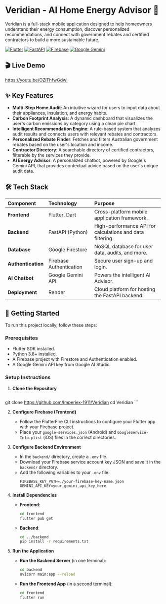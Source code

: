 # Veridian - AI Home Energy Advisor 🌿

Veridian is a full-stack mobile application designed to help homeowners understand their energy consumption, discover personalized recommendations, and connect with government rebates and certified contractors to build a more sustainable future.

[![Flutter](https://img.shields.io/badge/Flutter-02569B?style=for-the-badge&logo=flutter&logoColor=white)]()
[![FastAPI](https://img.shields.io/badge/FastAPI-005571?style=for-the-badge&logo=fastapi&logoColor=white)]()
[![Firebase](https://img.shields.io/badge/Firebase-FFCA28?style=for-the-badge&logo=firebase&logoColor=black)]()
[![Google Gemini](https://img.shields.io/badge/Google%20Gemini-8E77F0?style=for-the-badge&logo=google-gemini&logoColor=white)]()

## 🎬 Live Demo

https://youtu.be/OZiThfwGdwI
## ✨ Key Features

- **Multi-Step Home Audit**: An intuitive wizard for users to input data about their appliances, insulation, and energy habits.
- **Carbon Footprint Analysis**: A dynamic dashboard that visualizes the user's carbon emissions by category using a clean pie chart.
- **Intelligent Recommendation Engine**: A rule-based system that analyzes audit results and connects users with relevant rebates and contractors.
- **Personalized Rebate Finder**: Fetches and filters Australian government rebates based on the user's location and income.
- **Contractor Directory**: A searchable directory of certified contractors, filterable by the services they provide.
- **AI Energy Advisor**: A personalized chatbot, powered by Google's Gemini API, that provides contextual advice based on the user's unique audit data.

## 🛠️ Tech Stack

| Component          | Technology              | Purpose                                                   |
| :----------------- | :---------------------- | :-------------------------------------------------------- |
| **Frontend**       | Flutter, Dart           | Cross-platform mobile application framework.              |
| **Backend**        | FastAPI (Python)        | High-performance API for calculations and data filtering. |
| **Database**       | Google Firestore        | NoSQL database for user data, audits, and more.           |
| **Authentication** | Firebase Authentication | Secure user sign-up and login.                            |
| **AI Chatbot**     | Google Gemini API       | Powers the intelligent AI Advisor.                        |
| **Deployment**     | Render                  | Cloud platform for hosting the FastAPI backend.           |

## 🚀 Getting Started

To run this project locally, follow these steps:

### Prerequisites

- Flutter SDK installed.
- Python 3.8+ installed.
- A Firebase project with Firestore and Authentication enabled.
- A Google Gemini API key from Google AI Studio.

### Setup Instructions

1.  **Clone the Repository**

    ```sh
   git clone https://github.com/Imperiex-1911/Veridian
   cd Veridian
    ```

2.  **Configure Firebase (Frontend)**

    - Follow the FlutterFire CLI instructions to configure your Flutter app with your Firebase project.
    - Place your `google-services.json` (Android) and `GoogleService-Info.plist` (iOS) files in the correct directories.

3.  **Configure Backend Environment**

    - In the `backend/` directory, create a `.env` file.
    - Download your Firebase service account key JSON and save it in the `backend/` directory.
    - Add the following variables to your `.env` file:
      ```env
      FIREBASE_KEY_PATH=./your-firebase-key-name.json
      GEMINI_API_KEY=your_gemini_api_key_here
      ```

4.  **Install Dependencies**

    - **Frontend**:
      ```sh
      cd frontend
      flutter pub get
      ```
    - **Backend**:
      ```sh
      cd ../backend
      pip install -r requirements.txt
      ```

5.  **Run the Application**
    - **Run the Backend Server** (in one terminal):
      ```sh
      cd backend
      uvicorn main:app --reload
      ```
    - **Run the Frontend App** (in a second terminal):
      ```sh
      cd frontend
      flutter run
      ```
